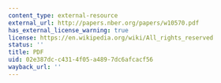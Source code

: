 ```yaml
---
content_type: external-resource
external_url: http://papers.nber.org/papers/w10570.pdf
has_external_license_warning: true
license: https://en.wikipedia.org/wiki/All_rights_reserved
status: ''
title: PDF
uid: 02e387dc-c431-4f05-a489-7dc6afcacf56
wayback_url: ''
---
```

